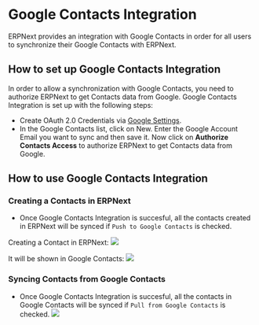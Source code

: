 <!-- add-breadcrumbs -->
# Google Contacts Integration

ERPNext provides an integration with Google Contacts in order for all users to synchronize their Google Contacts with ERPNext.

## How to set up Google Contacts Integration

In order to allow a synchronization with Google Contacts, you need to authorize ERPNext to get Contacts data from Google. Google Contacts Integration is set up with the following steps:

- Create OAuth 2.0 Credentials via [Google Settings](/docs/user/manual/en/erpnext_integration/google_settings).
- In the Google Contacts list, click on New. Enter the Google Account Email you want to sync and then save it. Now click on **Authorize Contacts Access** to authorize ERPNext to get Contacts data from Google.

## How to use Google Contacts Integration

### Creating a Contacts in ERPNext
- Once Google Contacts Integration is succesful, all the contacts created in ERPNext will be synced if `Push to Google Contacts` is checked.

Creating a Contact in ERPNext:
<img class="screenshot" src="/docs/v12/assets/img/erpnext_integrations/google_contacts_create_contact.gif">

It will be shown in Google Contacts:
<img class="screenshot" src="/docs/v12/assets/img/erpnext_integrations/google_contacts_create_contact_!.gif">

### Syncing Contacts from Google Contacts
- Once Google Contacts Integration is succesful, all the contacts in Google Contacts will be synced if `Pull from Google Contacts` is checked.
  <img class="screenshot" src="/docs/v12/assets/img/erpnext_integrations/google_contacts_contact_sync.gif">
